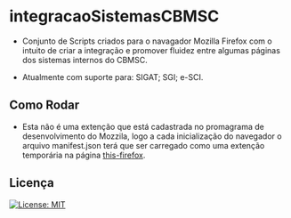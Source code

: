 # integracaoSistemasCBMSC

- Conjunto de Scripts criados para o navagador Mozilla Firefox com o intuito de criar a integração e promover fluidez entre algumas páginas dos sistemas internos do CBMSC. 

- Atualmente com suporte para: 
  SIGAT; 
  SGI; 
  e-SCI. 

## Como Rodar
- Esta não é uma extenção que está cadastrada no promagrama de desenvolvimento do Mozzila, logo a cada inicialização do navegador o arquivo manifest.json terá que ser carregado como uma extenção temporária na página [this-firefox](about:debugging#/runtime/this-firefox). 
 
## Licença
[![License: MIT](https://img.shields.io/badge/License-MIT-yellow.svg)](https://opensource.org/licenses/MIT)
